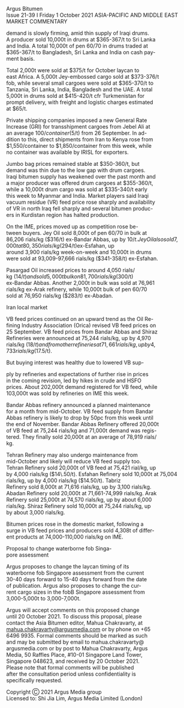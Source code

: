 Argus Bitumen   
Issue 21\-39 I Friday 1 October 2021 ASIA\-PACIFIC AND MIDDLE EAST MARKET COMMENTARY

 demand is slowly firming, amid thin supply of Iraqi drums.  
A producer sold 10,000t in drums at $365\-367/t to Sri Lanka  
and India. A total 10,000t of pen 60/70 in drums traded at  
$365\-367/t to Bangladesh, Sri Lanka and India on cash pay\-  
ment basis.

   
Total 2,000t were sold at $375/t for October laycan to  
east Africa. A 5,000t Jey\-embossed cargo sold at $373\-376/t  
fob, while several small cargoes were sold at $365\-370/t to  
Tanzania, Sri Lanka, India, Bangladesh and the UAE. A total  
5,000t in drums sold at $415\-420/t cfr Turkmenistan for  
prompt delivery, with freight and logistic charges estimated  
at $65/t.

   
Private shipping companies imposed a new General Rate  
Increase (GRI) for transshipment cargoes from Jebel Ali at  
an average $100/container ($5/t) from 26 September. In ad\-  
dition to this, direct shipments from Iran to Kenya rose from  
$1,550/container to $1,850/container from this week, while  
no container was available by IRISL for exporters.

   
Jumbo bag prices remained stable at $350\-360/t, but  
demand was thin due to the low gap with drum cargoes.  
Iraqi bitumen supply has weakened over the past month and  
a major producer was offered drum cargoes at $355\-360/t,  
while a 10,000t drum cargo was sold at $335\-340/t early  
this week to Myanmar and India. Market players said Iraqi  
vacuum residue (VR) feed price rose sharply and availability  
of VR in north Iraq fell sharply and several bitumen produc\-  
ers in Kurdistan region has halted production.

   
On the IME, prices moved up as competition rose be\-  
tween buyers. Jey Oil sold 8,000t of pen 60/70 in bulk at  
86,206 rials/kg ($316/t) ex\-Bandar Abbas, up by $10/t. Jey  
Oil also sold 7,000t at 80,350 rials/kg ($294/t)ex\-Esfahan, up  
around 3,900 rials/kg week\-on\-week and 10,000t in drums  
were sold at 93,009\-97,666 rials/kg ($341\-358/t) ex\-Esfahan.

   
Pasargad Oil increased prices to around 4,050 rials/  
kg ($14/t) and sold 5,000t bulk on 81,700 rials/kg ($300/t)  
ex\-Bandar Abbas. Another 2,000t in bulk was sold at 76,961  
rials/kg ex\-Arak refinery, while 10,000t bulk of pen 60/70  
sold at 76,950 rials/kg ($283/t) ex\-Abadan.

 Iran local market

   
VB feed prices continued on an upward trend as the Oil Re\-  
fining Industry Association (Orica) revised VB feed prices on  
25 September. VB feed prices from Bandar Abbas and Shiraz  
Refineries were announced at 75,244 rials/kg, up by 4,970  
rials/kg ($18/t) and from other refineries at 71,661 rials/kg,  
up by 4,733 rials/kg ($17\.5/t).

   
But buying interest was healthy due to lowered VB sup\-

   
ply by refineries and expectations of further rise in prices  
in the coming revision, led by hikes in crude and HSFO  
prices. About 202,000t demand registered for VB feed, while  
103,000t was sold by refineries on IME this week.

   
Bandar Abbas refinery announced a planned maintenance  
for a month from mid\-October. VB feed supply from Bandar  
Abbas refinery is likely to drop by 50pc from this week until  
the end of November. Bandar Abbas Refinery offered 20,000t  
of VB feed at 75,244 rials/kg and 71,000t demand was regis\-  
tered. They finally sold 20,000t at an average of 78,919 rials/  
kg.

   
Tehran Refinery may also undergo maintenance from  
mid\-October and likely will reduce VB feed supply too.  
Tehran Refinery sold 20,000t of VB feed at 75,421 rial/kg, up  
by 4,000 rials/kg ($14\.50/t). Esfahan Refinery sold 10,000t  
at 75,004 rials/kg, up by 4,000 rials/kg ($14\.50/t). Tabriz  
Refinery sold 8,000t at 71,616 rials/kg, up by 3,100 rials/kg.  
Abadan Refinery sold 20,000t at 71,661\-74,999 rials/kg. Arak  
Refinery sold 25,000t at 74,570 rials/kg, up by about 6,000  
rials/kg. Shiraz Refinery sold 10,000t at 75,244 rials/kg, up  
by about 3,000 rials/kg.

   
Bitumen prices rose in the domestic market, following a  
surge in VB feed prices and producers sold 4,308t of differ\-  
ent products at 74,000\-110,000 rials/kg on IME.

 Proposal to change waterborne fob Singa\-  
pore assessment

   
Argus proposes to change the laycan timing of its  
waterborne fob Singapore assessment from the current  
30\-40 days forward to 15\-40 days forward from the date  
of publication. Argus also proposes to change the cur\-  
rent cargo sizes in the fobB Singapore assessment from  
3,000\-5,000t to 3,000\-7,000t.

   
Argus will accept comments on this proposed change  
until 20 October 2021\. To discuss this proposal, please  
contact the Asia Bitumen editor, Mahua Chakravarty, at  
mahua.chakravarty@argusmedia.com or by phone on \+65  
6496 9935\. Formal comments should be marked as such  
and may be submitted by email to mahua.chakravarty@  
argusmedia.com or by post to Mahua Chakravarty, Argus  
Media, 50 Raffles Place, \#10\-01 Singapore Land Tower,  
Singapore 048623, and received by 20 October 2021\.  
Please note that formal comments will be published  
after the consultation period unless confidentiality is  
specifically requested.

 Copyright Ⓒ 2021 Argus Media group  
Licensed to: Shi Jia Lim, Argus Media Limited (London)

